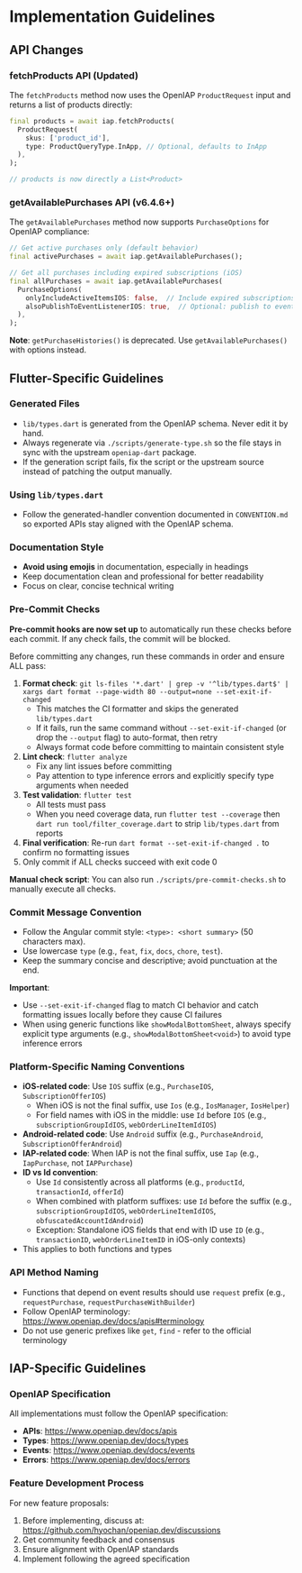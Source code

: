 # Implementation Guidelines

## API Changes

### fetchProducts API (Updated)

The `fetchProducts` method now uses the OpenIAP `ProductRequest` input and returns a list of products directly:

```dart
final products = await iap.fetchProducts(
  ProductRequest(
    skus: ['product_id'],
    type: ProductQueryType.InApp, // Optional, defaults to InApp
  ),
);

// products is now directly a List<Product>
```

### getAvailablePurchases API (v6.4.6+)

The `getAvailablePurchases` method now supports `PurchaseOptions` for OpenIAP compliance:

```dart
// Get active purchases only (default behavior)
final activePurchases = await iap.getAvailablePurchases();

// Get all purchases including expired subscriptions (iOS)
final allPurchases = await iap.getAvailablePurchases(
  PurchaseOptions(
    onlyIncludeActiveItemsIOS: false,  // Include expired subscriptions
    alsoPublishToEventListenerIOS: true,  // Optional: publish to event listener
  ),
);
```

**Note**: `getPurchaseHistories()` is deprecated. Use `getAvailablePurchases()` with options instead.

## Flutter-Specific Guidelines

### Generated Files

- `lib/types.dart` is generated from the OpenIAP schema. Never edit it by hand.
- Always regenerate via `./scripts/generate-type.sh` so the file stays in sync with the upstream `openiap-dart` package.
- If the generation script fails, fix the script or the upstream source instead of patching the output manually.

### Using `lib/types.dart`

- Follow the generated-handler convention documented in `CONVENTION.md` so exported APIs stay aligned with the OpenIAP schema.

### Documentation Style

- **Avoid using emojis** in documentation, especially in headings
- Keep documentation clean and professional for better readability
- Focus on clear, concise technical writing

### Pre-Commit Checks

**Pre-commit hooks are now set up** to automatically run these checks before each commit. If any check fails, the commit will be blocked.

Before committing any changes, run these commands in order and ensure ALL pass:

1. **Format check**: `git ls-files '*.dart' | grep -v '^lib/types.dart$' | xargs dart format --page-width 80 --output=none --set-exit-if-changed`
   - This matches the CI formatter and skips the generated `lib/types.dart`
   - If it fails, run the same command without `--set-exit-if-changed` (or drop the `--output` flag) to auto-format, then retry
   - Always format code before committing to maintain consistent style
2. **Lint check**: `flutter analyze`
   - Fix any lint issues before committing
   - Pay attention to type inference errors and explicitly specify type arguments when needed
3. **Test validation**: `flutter test`
   - All tests must pass
   - When you need coverage data, run `flutter test --coverage` then `dart run tool/filter_coverage.dart` to strip `lib/types.dart` from reports
4. **Final verification**: Re-run `dart format --set-exit-if-changed .` to confirm no formatting issues
5. Only commit if ALL checks succeed with exit code 0

**Manual check script**: You can also run `./scripts/pre-commit-checks.sh` to manually execute all checks.

### Commit Message Convention

- Follow the Angular commit style: `<type>: <short summary>` (50 characters max).
- Use lowercase `type` (e.g., `feat`, `fix`, `docs`, `chore`, `test`).
- Keep the summary concise and descriptive; avoid punctuation at the end.

**Important**:

- Use `--set-exit-if-changed` flag to match CI behavior and catch formatting issues locally before they cause CI failures
- When using generic functions like `showModalBottomSheet`, always specify explicit type arguments (e.g., `showModalBottomSheet<void>`) to avoid type inference errors

### Platform-Specific Naming Conventions

- **iOS-related code**: Use `IOS` suffix (e.g., `PurchaseIOS`, `SubscriptionOfferIOS`)
  - When iOS is not the final suffix, use `Ios` (e.g., `IosManager`, `IosHelper`)
  - For field names with iOS in the middle: use `Id` before `IOS` (e.g., `subscriptionGroupIdIOS`, `webOrderLineItemIdIOS`)
- **Android-related code**: Use `Android` suffix (e.g., `PurchaseAndroid`, `SubscriptionOfferAndroid`)
- **IAP-related code**: When IAP is not the final suffix, use `Iap` (e.g., `IapPurchase`, not `IAPPurchase`)
- **ID vs Id convention**:
  - Use `Id` consistently across all platforms (e.g., `productId`, `transactionId`, `offerId`)
  - When combined with platform suffixes: use `Id` before the suffix (e.g., `subscriptionGroupIdIOS`, `webOrderLineItemIdIOS`, `obfuscatedAccountIdAndroid`)
  - Exception: Standalone iOS fields that end with ID use `ID` (e.g., `transactionID`, `webOrderLineItemID` in iOS-only contexts)
- This applies to both functions and types

### API Method Naming

- Functions that depend on event results should use `request` prefix (e.g., `requestPurchase`, `requestPurchaseWithBuilder`)
- Follow OpenIAP terminology: <https://www.openiap.dev/docs/apis#terminology>
- Do not use generic prefixes like `get`, `find` - refer to the official terminology

## IAP-Specific Guidelines

### OpenIAP Specification

All implementations must follow the OpenIAP specification:

- **APIs**: <https://www.openiap.dev/docs/apis>
- **Types**: <https://www.openiap.dev/docs/types>
- **Events**: <https://www.openiap.dev/docs/events>
- **Errors**: <https://www.openiap.dev/docs/errors>

### Feature Development Process

For new feature proposals:

1. Before implementing, discuss at: <https://github.com/hyochan/openiap.dev/discussions>
2. Get community feedback and consensus
3. Ensure alignment with OpenIAP standards
4. Implement following the agreed specification
